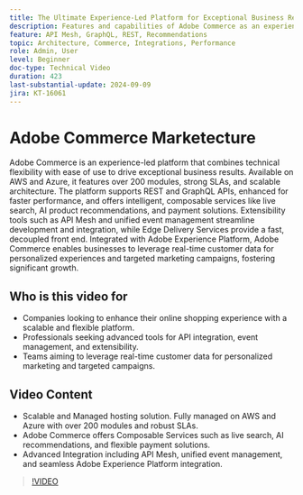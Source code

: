 ```yaml
---
title: The Ultimate Experience-Led Platform for Exceptional Business Results
description: Features and capabilities of Adobe Commerce as an experience-led platform for creating exceptional business results.
feature: API Mesh, GraphQL, REST, Recommendations
topic: Architecture, Commerce, Integrations, Performance
role: Admin, User
level: Beginner
doc-type: Technical Video
duration: 423
last-substantial-update: 2024-09-09
jira: KT-16061
---
```


# Adobe Commerce Marketecture

Adobe Commerce is an experience-led platform that combines technical flexibility with ease of use to drive exceptional business results. Available on AWS and Azure, it features over 200 modules, strong SLAs, and scalable architecture. The platform supports REST and GraphQL APIs, enhanced for faster performance, and offers intelligent, composable services like live search, AI product recommendations, and payment solutions.
Extensibility tools such as API Mesh and unified event management streamline development and integration, while Edge Delivery Services provide a fast, decoupled front end. Integrated with Adobe Experience Platform, Adobe Commerce enables businesses to leverage real-time customer data for personalized experiences and targeted marketing campaigns, fostering significant growth.

## Who is this video for

- Companies looking to enhance their online shopping experience with a scalable and flexible platform.
- Professionals seeking advanced tools for API integration, event management, and extensibility.
- Teams aiming to leverage real-time customer data for personalized marketing and targeted campaigns.

## Video Content
 
- Scalable and Managed hosting solution. Fully managed on AWS and Azure with over 200 modules and robust SLAs.
- Adobe Commerce offers Composable Services such as live search, AI recommendations, and flexible payment solutions.
- Advanced Integration including API Mesh, unified event management, and seamless Adobe Experience Platform integration.

>[!VIDEO](https://video.tv.adobe.com/v/3433435?learn=on)
